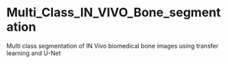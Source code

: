 # Multi_Class_IN_VIVO_Bone_segmentation
Multi class segmentation of IN Vivo biomedical bone images using transfer learning and U-Net 
